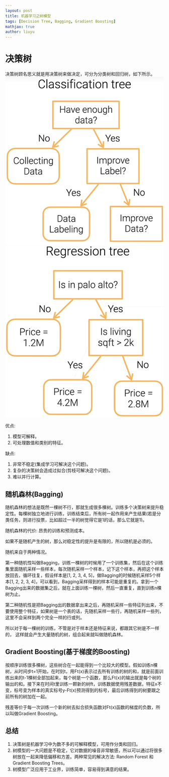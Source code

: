 ```yaml
---
layout: post
title: 机器学习之树模型
tags: [Decision Tree, Bagging, Gradient Boosting]
mathjax: true
author: liuyu
---
```


# 决策树

决策树顾名思义就是用决策树来做决定，可分为分类树和回归树，如下所示。
![1](/assets/img/2025-02-25-DecisionTree/1.png)
![2](/assets/img/2025-02-25-DecisionTree/2.png)

优点: 
1. 模型可解释。
2. 可处理数值和类别的特征。

缺点: 
1. 非常不稳定(集成学习可解决这个问题)。
2. 复杂的决策树会造成过拟合(剪枝可解决这个问题)。
3. 难以并行计算。

## 随机森林(Bagging)

随机森林的想法是既然一棵树不行，那就生成很多棵树。训练多个决策树来提升稳定性。每棵树独立地进行训练，训练结束后，所有树一起作用来产生结果(若是分类任务，则进行投票，比如超过一半的树觉得它是1的话，那么它就是1)。

随机森林的代价: 昂贵的训练和预测成本。

如果不是随机产生的树，那么对稳定性的提升是有限的，所以随机是必须的。

随机来自于两种情况。

第一种随机性叫做Bagging，训练一棵树的时候用了一个训练集，然后在这个训练集里面随机采样一些样本，每次随机采样一个样本，记下这个样本，再把这个样本放回去，循环往复，假设样本是[1, 2, 3, 4, 5]，做Bagging的时候随机采样5个样本[1, 2, 2, 3, 4]，可以看到，Bagging采样得到的样本可能是重复的。拿到一个Bagging出来的数据集之后，就在上面训练一棵树，然后一直重复，直到训练n棵树为止。

第二种随机性是把Bagging出的数据拿出来之后，再随机采样一些特征列出来，不要使用整个特征，如果树是一个表的话，先随机采样一些行，再随机采样一些列，这里不会采样到两个完全一样的行或列。

所以对于每一棵树的训练，不管是对于样本还是特征来说，都跟其它树是不一样的， 这样就会产生大量随机的树，组合起来就叫做随机森林。

## Gradient Boosting(基于梯度的Boosting)

按顺序训练很多棵树，这些树合在一起能得到一个比较大的模型。假如训练n棵树，从时间步t=1开始，在时刻t，用Ft(x)表示过去所有训练的树的和，就是前面训练出来的t-1棵树全部加起来，每个树是一个函数，那么Ft(x)的输出就是每个树的输出的和。接下来在时间t里训练一颗新的树ft，训练数据使用残差数据，特征x不变，标号变为样本的真实标号y-Ft(x)预测得到的标号，最后训练得到的树要跟之前所有的树加在一起。

残差等价于每一次训练一个新的树去拟合损失函数对Ft(x)函数的梯度的负数，所以叫做Gradient Boosting。

## 总结

1. 决策树是机器学习中为数不多的可解释模型，可用作分类和回归。
2. 树模型的一大问题是不稳定，它对数据的噪音非常敏感，所以可以通过将很多树放在一起来降低偏移和方差。两种常见的解决方法: Random Forest 和 Gradient Boosting Trees。
3. 树模型广泛应用于工业界，训练简单，容易得到满意的结果。